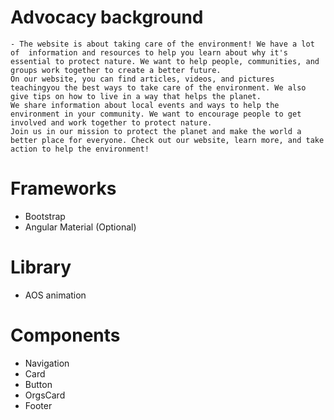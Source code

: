 # Advocacy background

    - The website is about taking care of the environment! We have a lot of  information and resources to help you learn about why it's essential to protect nature. We want to help people, communities, and groups work together to create a better future.
    On our website, you can find articles, videos, and pictures teachingyou the best ways to take care of the environment. We also give tips on how to live in a way that helps the planet.
    We share information about local events and ways to help the environment in your community. We want to encourage people to get involved and work together to protect nature.
    Join us in our mission to protect the planet and make the world a better place for everyone. Check out our website, learn more, and take action to help the environment!

# Frameworks

- Bootstrap
- Angular Material (Optional)

# Library

- AOS animation

# Components

- Navigation
- Card
- Button
- OrgsCard
- Footer
